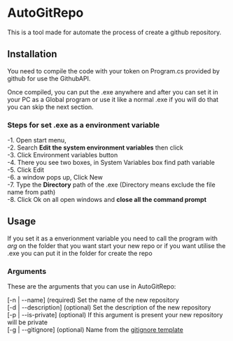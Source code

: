 # AutoGitRepo

This is a tool made for automate the process of create a github repository.

## Installation
You need to compile the code with your token on Program.cs provided by github for use the GithubAPI.

Once compiled, you can put the .exe anywhere and after you can set it in your PC as a Global program or use it like a normal .exe if you will do that you can skip the next section.

### Steps for set .exe as a environment variable
 -1. Open start menu,<br />
 -2. Search **Edit the system environment variables** then click<br />
 -3. Click Environment variables button<br />
 -4. There you see two boxes, in System Variables box find path variable<br />
 -5. Click Edit<br />
 -6. a window pops up, Click New<br />
 -7. Type the **Directory** path of the .exe (Directory means exclude the file name from path)<br />
 -8. Click Ok on all open windows and **close all the command prompt**<br />

## Usage
If you set it as a enverionment variable you need to call the program with _arg_ on the folder that you want start your new repo or if you want utilise the .exe you can put it in the folder for create the repo

### Arguments

These are the arguments that you can use in AutoGitRepo:

[-n | --name]         (required)   Set the name of the new repository<br />
[-d | --description]  (optional)   Set the description of the new repository<br />
[-p | --is-private]   (optional)   If this argument is present your new repository will be private<br />
[-g | --gitignore]    (optional)   Name from the [gitignore template](https://github.com/github/gitignore)<br />
